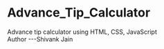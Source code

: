 # Advance_Tip_Calculator
Advance tip calculator using HTML, CSS, JavaScript
<br>
Author ---Shivank Jain